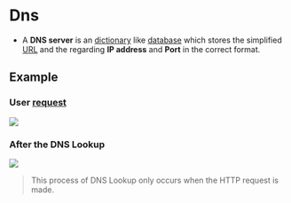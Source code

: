 # Dns

- A **DNS server** is an [dictionary](computer-science/docs/basics/data-structures/dictionaries.md) like [database](contents-sql.md) which stores the simplified [URL](url.md) and the regarding **IP address** and **Port** in the correct format.

## Example

### User [request](process.md)

![](url.png)

### After the **DNS Lookup**

![](ip-url.png)

> This process of DNS Lookup only occurs when the HTTP request is made.
